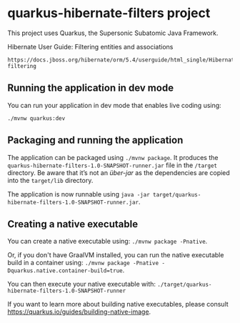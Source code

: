 # quarkus-hibernate-filters project

This project uses Quarkus, the Supersonic Subatomic Java Framework.

Hibernate User Guide: Filtering entities and associations
```
https://docs.jboss.org/hibernate/orm/5.4/userguide/html_single/Hibernate_User_Guide.html#pc-filtering
```
## Running the application in dev mode

You can run your application in dev mode that enables live coding using:
```
./mvnw quarkus:dev
```

## Packaging and running the application

The application can be packaged using `./mvnw package`.
It produces the `quarkus-hibernate-filters-1.0-SNAPSHOT-runner.jar` file in the `/target` directory.
Be aware that it’s not an _über-jar_ as the dependencies are copied into the `target/lib` directory.

The application is now runnable using `java -jar target/quarkus-hibernate-filters-1.0-SNAPSHOT-runner.jar`.

## Creating a native executable

You can create a native executable using: `./mvnw package -Pnative`.

Or, if you don't have GraalVM installed, you can run the native executable build in a container using: `./mvnw package -Pnative -Dquarkus.native.container-build=true`.

You can then execute your native executable with: `./target/quarkus-hibernate-filters-1.0-SNAPSHOT-runner`

If you want to learn more about building native executables, please consult https://quarkus.io/guides/building-native-image.

